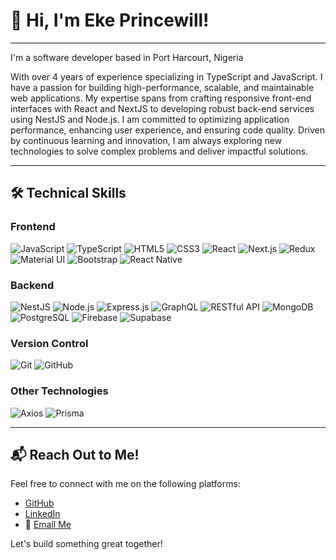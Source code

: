 # 👋 Hi, I'm Eke Princewill!

---

I'm a software developer based in Port Harcourt, Nigeria

With over 4 years of experience specializing in TypeScript and JavaScript. I have a passion for building high-performance, scalable, and maintainable web applications. My expertise spans from crafting responsive front-end interfaces with React and NextJS to developing robust back-end services using NestJS and Node.js. I am committed to optimizing application performance, enhancing user experience, and ensuring code quality. Driven by continuous learning and innovation, I am always exploring new technologies to solve complex problems and deliver impactful solutions.

---

## 🛠️ Technical Skills

### **Frontend**
![JavaScript](https://img.shields.io/badge/JavaScript-FFD700?style=flat&logo=javascript) ![TypeScript](https://img.shields.io/badge/TypeScript-3178C6?style=flat&logo=typescript) ![HTML5](https://img.shields.io/badge/HTML5-E34F26?style=flat&logo=html5) ![CSS3](https://img.shields.io/badge/CSS3-1572B6?style=flat&logo=css3) ![React](https://img.shields.io/badge/React-61DAFB?style=flat&logo=react) ![Next.js](https://img.shields.io/badge/Next.js-000000?style=flat&logo=nextdotjs) ![Redux](https://img.shields.io/badge/Redux-764ABC?style=flat&logo=redux) ![Material UI](https://img.shields.io/badge/Material_UI-0081CB?style=flat&logo=mui) ![Bootstrap](https://img.shields.io/badge/Bootstrap-7952B3?style=flat&logo=bootstrap) ![React Native](https://img.shields.io/badge/React_Native-61DAFB?style=flat&logo=react) 

### **Backend**
![NestJS](https://img.shields.io/badge/NestJS-E0234E?style=flat&logo=nestjs) ![Node.js](https://img.shields.io/badge/Node.js-339933?style=flat&logo=node.js) ![Express.js](https://img.shields.io/badge/Express.js-000000?style=flat&logo=express) ![GraphQL](https://img.shields.io/badge/GraphQL-E10098?style=flat&logo=graphql) ![RESTful API](https://img.shields.io/badge/RESTful%20API-FF7F50?style=flat&logo=api) ![MongoDB](https://img.shields.io/badge/MongoDB-47A248?style=flat&logo=mongodb) ![PostgreSQL](https://img.shields.io/badge/PostgreSQL-336791?style=flat&logo=postgresql) ![Firebase](https://img.shields.io/badge/Firebase-FFCA28?style=flat&logo=firebase) ![Supabase](https://img.shields.io/badge/Supabase-3ECF8E?style=flat&logo=supabase)

### **Version Control**
![Git](https://img.shields.io/badge/Git-F05032?style=flat&logo=git) ![GitHub](https://img.shields.io/badge/GitHub-181717?style=flat&logo=github)

### **Other Technologies**
![Axios](https://img.shields.io/badge/Axios-5A29E5?style=flat&logo=axios) ![Prisma](https://img.shields.io/badge/Prisma-2D3748?style=flat&logo=prisma)

---

## 📬 Reach Out to Me!

Feel free to connect with me on the following platforms:

- [GitHub](https://github.com/your-username)  
- [LinkedIn](https://www.linkedin.com/in/your-linkedin-profile)  
- 📧 [Email Me](mailto:ekecardinal@gmail.com)

Let's build something great together!
